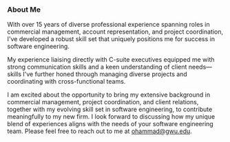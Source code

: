 ### About Me

With over 15 years of diverse professional experience spanning roles in commercial management, account representation, and project coordination, I've developed a robust skill set that uniquely positions me for success in software engineering.

My experience liaising directly with C-suite executives equipped me with strong communication skills and a keen understanding of client needs—skills I've further honed through managing diverse projects and coordinating with cross-functional teams.

I am excited about the opportunity to bring my extensive background in commercial management, project coordination, and client relations, together with my evolving skill set in software engineering, to contribute meaningfully to my new firm. I look forward to discussing how my unique blend of experiences aligns with the needs of your software engineering team. Please feel free to reach out to me at ohammad@gwu.edu.

<!--
**o-hammad/o-hammad** is a ✨ _special_ ✨ repository because its `README.md` (this file) appears on your GitHub profile.

Here are some ideas to get you started:

- 🔭 I’m currently working on ...
- 🌱 I’m currently learning ...
- 👯 I’m looking to collaborate on ...
- 🤔 I’m looking for help with ...
- 💬 Ask me about ...
- 📫 How to reach me: ...
- 😄 Pronouns: ...
- ⚡ Fun fact: ...
-->
